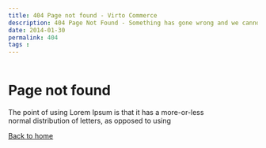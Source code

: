 ```yaml
---
title: 404 Page not found - Virto Commerce
description: 404 Page Not Found - Something has gone wrong and we cannot find the page you are looking for.
date: 2014-01-30
permalink: 404
tags : 
---
```

<div class="main">
	<div class="page page-404">
		<img src="../build/assets/i/page/404/img.png" alt="" class="page__pic">
		<h1 class="page__t">Page not found</h1>
		<p class="page__descr">The point of using Lorem Ipsum is that it has a more-or-less <br>normal distribution of letters, as opposed to using</p>
		<a href="#" class="btn btn--orange btn--round">Back to home</a>
	</div>
</div>
